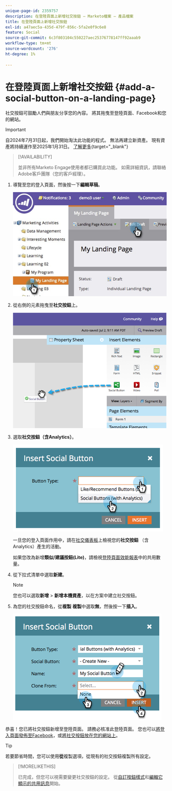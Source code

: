 ```yaml
---
unique-page-id: 2359757
description: 在登陸頁面上新增社交按鈕 — Marketo檔案 — 產品檔案
title: 在登陸頁面上新增社交按鈕
exl-id: a47aec5a-435d-479f-856c-5fa2e0f9c6e8
feature: Social
source-git-commit: 6c3f803104c550227aec25376778147ff92aaab9
workflow-type: tm+mt
source-wordcount: '276'
ht-degree: 1%

---
```


# 在登陸頁面上新增社交按鈕 {#add-a-social-button-on-a-landing-page}

社交按鈕可鼓勵人們與朋友分享您的內容。 將其拖曳至登陸頁面、Facebook和您的網站。

>[!IMPORTANT]
>
>自2024年7月31日起，我們開始淘汰此功能的程式。 無法再建立新資產。 現有資產將持續運作至2025年1月31日。 [了解更多](https://nation.marketo.com/t5/employee-blogs/marketo-engage-social-features-deprecation/ba-p/351977){target="_blank"}

>[!AVAILABILITY]
>
>並非所有Marketo Engage使用者都已購買此功能。 如需詳細資訊，請聯絡Adobe客戶團隊（您的客戶經理）。

1. 導覽至您的登入頁面，然後按一下&#x200B;**編輯草稿**。

   ![](assets/landingpageeditdraft.jpg)

1. 從右側的元素拖曳至&#x200B;**社交按鈕**&#x200B;上。

   ![](assets/image2014-9-17-10-3a35-3a6.png)

1. 選取&#x200B;**社交按鈕（含Analytics）**。

   ![](assets/image2014-9-17-10-3a35-3a13.png)

   一旦您的登入頁面作用中，請在[社交儀表板](/help/marketo/product-docs/demand-generation/social/social-functions/view-social-performance.md)上檢視您的&#x200B;**社交按鈕** （含Analytics）產生的活動。

   如果您改為新增&#x200B;**類似/建議按鈕(Lite)**，請檢視[登陸頁面效能報表](/help/marketo/product-docs/demand-generation/landing-pages/understanding-landing-pages/landing-page-performance-report.md)中的共用數量。

1. 從下拉式清單中選取&#x200B;**新建**。

   >[!NOTE]
   >
   >您也可以選取&#x200B;**新增** > **新增本機資產**，以在方案中建立社交按鈕。

1. 為您的社交按鈕命名，從&#x200B;**複製** **複製**&#x200B;中選取&#x200B;**無**，然後按一下&#x200B;**插入**。

   ![](assets/image2014-9-17-10-3a35-3a26.png)

恭喜！您已將社交按鈕新增至登陸頁面。 請務必核准此登陸頁面。 您也可以[將登入頁面發佈至Facebook](/help/marketo/product-docs/demand-generation/facebook/publish-landing-pages-to-facebook.md)，或[將社交按鈕放在您的網站上](/help/marketo/product-docs/demand-generation/social/social-functions/deploy-social-on-your-website.md)。

>[!TIP]
>
>若要節省時間，您可以使用&#x200B;**從**&#x200B;複製選項，從現有的社交按鈕複製所有設定。

>[!MORELIKETHIS]
>
>已完成，但您可以視需要變更社交按鈕的設定。 從[自訂按鈕樣式](/help/marketo/product-docs/demand-generation/social/configuring-social-actions/customize-social-app-button.md)和[編輯它顯示的共用訊息](/help/marketo/product-docs/demand-generation/social/configuring-social-actions/configure-social-sign-up-share-flow.md)開始。
